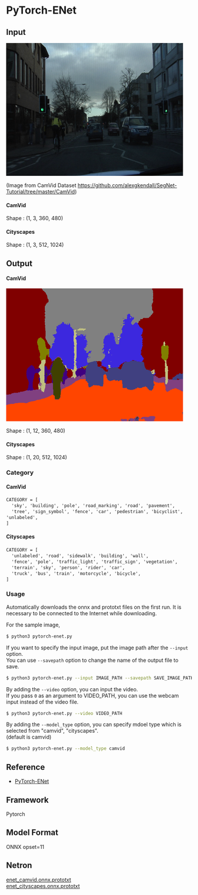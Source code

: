 # PyTorch-ENet

## Input

![Input](demo.png)

(Image from CamVid Dataset https://github.com/alexgkendall/SegNet-Tutorial/tree/master/CamVid)

#### CamVid
Shape : (1, 3, 360, 480)  
#### Cityscapes
Shape : (1, 3, 512, 1024)

## Output

#### CamVid
![Output](output.png)

Shape : (1, 12, 360, 480)  

#### Cityscapes

Shape : (1, 20, 512, 1024)  

### Category

#### CamVid
```
CATEGORY = [
  'sky', 'building', 'pole', 'road_marking', 'road', 'pavement', 
  'tree', 'sign_symbol', 'fence', 'car', 'pedestrian', 'bicyclist', 'unlabeled', 
]
```
#### Cityscapes
```
CATEGORY = [
  'unlabeled', 'road', 'sidewalk', 'building', 'wall',
  'fence', 'pole', 'traffic_light', 'traffic_sign', 'vegetation', 
  'terrain', 'sky', 'person', 'rider', 'car', 
  'truck', 'bus', 'train', 'motorcycle', 'bicycle',
]
```

### Usage
Automatically downloads the onnx and prototxt files on the first run.
It is necessary to be connected to the Internet while downloading.

For the sample image,
```bash
$ python3 pytorch-enet.py
```

If you want to specify the input image, put the image path after the `--input` option.  
You can use `--savepath` option to change the name of the output file to save.
```bash
$ python3 pytorch-enet.py --input IMAGE_PATH --savepath SAVE_IMAGE_PATH
```

By adding the `--video` option, you can input the video.   
If you pass `0` as an argument to VIDEO_PATH, you can use the webcam input instead of the video file.
```bash
$ python3 pytorch-enet.py --video VIDEO_PATH
```

By adding the `--model_type` option, you can specify mdoel type which is selected from "camvid", "cityscapes".  
(default is camvid)
```bash
$ python3 pytorch-enet.py --model_type camvid
```

## Reference

- [PyTorch-ENet](https://github.com/davidtvs/PyTorch-ENet)

## Framework

Pytorch

## Model Format

ONNX opset=11

## Netron

[enet_camvid.onnx.prototxt](https://netron.app/?url=https://storage.googleapis.com/ailia-models/pythorch-enet/enet_camvid.onnx.prototxt)  
[enet_cityscapes.onnx.prototxt](https://netron.app/?url=https://storage.googleapis.com/ailia-models/pythorch-enet/enet_cityscapes.onnx.prototxt)  
